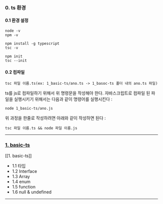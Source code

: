 ### 0. ts 환경
#### 0.1 환경 설정
```
node -v
npm -v

npm install -g typescript
tsc -v

npm init
tsc --init
```

#### 0.2 컴파일
```
tsc 파일 이름.ts(ex: 1_basic-ts/ano.ts -> 1_basoc-ts 폴더 내의 ano.ts 파일)
```
ts를 js로 컴파일하기 위해서 위 명령문을 작성해야 한다. 자바스크립트로 컴파일 된 파일을 실행시키기 위해서는 다음과 같이 명령어를 실행시킨다 :
```
node 1_basic-ts/ano.js
```

위 과정을 한줄로 작성하려면 아래와 같이 작성하면 된다 :
```
tsc 파일 이름.ts && node 파일 이름.js
```

---
### [1. basic-ts](https://github.com/1Dohyeon/Study-TypeScript/tree/main/1_basic-ts)

[[1. basic-ts]]
- 1.1 타입
- 1.2 Interface
- 1.3 Array
- 1.4 enum
- 1.5 function
- 1.6 null & undefined

---

